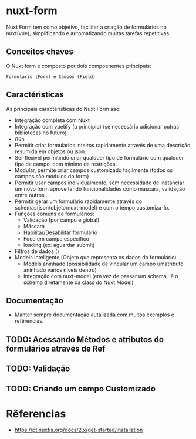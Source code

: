 # nuxt-form



Nuxt Form tem como objetivo, facilitar a criação de formulários no nuxt(vue), simplificando e automatizando muitas tarefas repetitivas.

## Conceitos chaves

O Nuxt form é composto por dois compoenentes principais:

    Formulário (Form) e Campos (Field)


## Caractéristicas

As principais caractéristicas do Nuxt Form são:

* Integração completa com Nuxt
* Integração com vuetify (a princípio) (se necessário adicionar outras bibliotecas no futuro)
* i18n
* Permitir criar formulários inteiros rapidamente através de uma descrição resumida em objetos ou json.
* Ser flexivel permitindo criar qualquer tipo de formulário com qualquer tipo de campo, com minimo de restrições.  
* Modular, permite criar campos customizado facilmente (todos os campos são módulos do form)
* Permitir usar campos individualmente, sem necessidade de instanciar um novo form aproveitando funcionalidades como máscara, validação entre outros...
* Permitir gerar um formulário rapidamente através do schemas(json/objeto/nuxt-model) e com o tempo customiza-lo.
* Funções comuns de formulários:
    * Validação (por campo e global) 
    * Máscara
    * Habilitar/Desabilitar formulário
    * Foco em campo específico
    * loading (ex: aguardar submit)
* Filtros de dados ()
* Models Inteligente (Objeto que representa os dados do formulário)
    * Models aninhado (possibilidade de vincular um campo umatributo aninhado vários niveis dentro)
    * Integração com nuxt-model (em vez de passar um schema, lê o schema diretamente da class do Nuxt Model)
    
    


## Documentação

* Manter sempre documentação autalizada com muitos exemplos e refêrencias.

## TODO: Acessando Métodos e atributos do formulários através de Ref

## TODO: Validação

## TODO: Criando um campo Customizado


# Rêferencias

*  https://pt.nuxtjs.org/docs/2.x/get-started/installation
